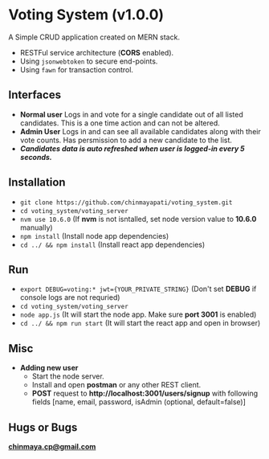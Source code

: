 # Voting System (v1.0.0)
A Simple CRUD application created on MERN stack.
- RESTFul service architecture (**CORS** enabled).
- Using `jsonwebtoken` to secure end-points.
- Using `fawn` for transaction control.
## Interfaces
- **Normal user**
    Logs in and vote for a single candidate out of all listed candidates.
    This is a one time action and can not be altered.
- **Admin User**
    Logs in and can see all available candidates along with their vote counts.
    Has persmission to add a new candidate to the list.
- **_Candidates data is auto refreshed when user is logged-in every 5 seconds._**

## Installation
- `git clone https://github.com/chinmayapati/voting_system.git`
- `cd voting_system/voting_server`
- `nvm use 10.6.0` (If **nvm** is not isntalled, set node version value to **10.6.0** manually)
- `npm install` (Install node app dependencies)
- `cd ../ && npm install` (Install react app dependencies)

## Run
- `export DEBUG=voting:* jwt={YOUR_PRIVATE_STRING}` (Don't set **DEBUG** if console logs are not requried)
- `cd voting_system/voting_server`
- `node app.js` (It will start the node app. Make sure **port 3001** is enabled)
- `cd ../ && npm run start` (It will start the react app and open in browser)

## Misc
- **Adding new user**
    - Start the node server.
    - Install and open **postman** or any other REST client.
    - **POST** request to **http://localhost:3001/users/signup** with following fields [name, email, password, isAdmin (optional, default=false)]

## Hugs or Bugs
**[chinmaya.cp@gmail.com](mailto:chinmaya.cp@gmail.com)**

